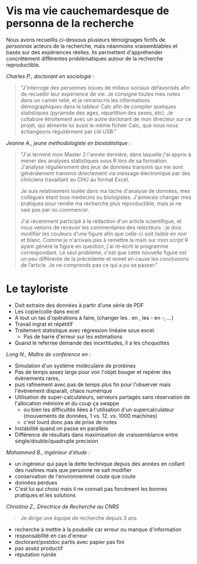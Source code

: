# Vis ma vie cauchemardesque de personna de la recherche

Nous avons recueillis ci-dessous plusieurs témoignages fictifs de *personnas* acteurs de la recherche, mais néanmoins vraisemblables et basés sur des expériences réelles. Ils permettent d'appréhender concrêtement différentes problématiques autour de la recherche reproductible.

*Charles P., doctorant en sociologie :*
> "J'interroge des personnes issues de milieux sociaux défavorisés afin de recueillir leur expérience de vie. Je consigne toutes mes notes dans un carnet relié, et je retranscris les informations démographiques dans le tableur Calc afin de compiler quelques statistiques (pyramide des ages, répartition des sexes, etc). Je collabore étroitement avec un autre doctorant de mon directeur sur ce projet, qui alimente lui aussi le même fichier Calc, que nous nous échangeons régulièrment par clé USB."

*Jeanne A., jeune méthodologiste en biostatistique :*
> "J'ai terminé mon Master 2 l'année dernière, dans laquelle j'ai appris à mener des analyses statistiques sous R lors de sa formation. J'analyse régulièrement des jeux de données transmis qui me sont généralement transmis directement via message électronique par des cliniciens travaillant au CHU au format Excel.  
> 
>Je suis relativement isolée dans ma tache d'analyse de données, mes collègues étant tous médecins ou biologistes. J'aimerais changer mes pratiques pour rendre ma recherche plus reproductible, mais je ne sais pas par où commencer.  
>  
>J'ai récemment participé à la rédaction d'un article scientifique, et nous venons de recevoir les commentaires des relecteurs : je dois modifier les couleurs d'une figure afin que celle-ci soit lisible en noir et blanc. Comme je n'arrivais pas à remettre la main sur mon *script* R ayant généré la figure en question, j'ai ré-écrit le programme correspondant. Le seul problème, c'est que cette nouvelle figure est un peu différente de la précédente et remet en cause les conclusions de l’article. Je ne comprends pas ce qui a pu se passer."

# Le tayloriste
- Doit extraire des données à partir d'une série de PDF
- Les copie/colle dans excel
- A tout un tas d'opérations à faire, (changer les . en , les - en -, ...)
- Travail ingrat et répétitif
- Traitement statistique avec régression linéaire sous excel.
  - Pas de barre d'erreur sur les estimations
- Quand le referree demande des incertitudes, il a les choquottes

*Long N., Maître de conférence en :*
- Simulation d'un système moléculaire de protéines
- Pas de temps assez large pour voir l'objet bouger et repérer des
  évènements rares,
- puis rafinement avec pas de temps plus fin pour l'observer mais
  l'évènement disparaît, chaos numérique
- Utilisation de super-calculateurs, serveurs partagés sans
  réservation de l'allocation mémoire et du coup ça swappe
  - ou bien les difficultés liées à l'utilisation d'un
    supercalculateur (mouvements de données, 1 vs. 12. vs. 1000
    machines)
  - c'est lourd donc pas de prise de notes
- Instabilité quand on passe en parallèle
- Différence de résultats dans maximisation de vraissemblance entre
  single/double/quadruple precision

*Mohammed B., ingénieur d'étude :*
- un ingénieur qui paye la dette technique depuis des années en
  collant des rustines mais que personne ne sait modifier
- conservation de l'environnemnet coute que coute
- données perdues
- C'est lui qui choisi mais il ne connait pas forcément les bonnes
  pratiques et les solutions

*Christina Z., Directrice de Recherche au CNRS*

> Je dirige une équipe de recherche depuis 3 ans

- recherche à mettre à la poubelle car erreur ou manque d'information
- responsabilité en cas d'erreur
- doctorant/postdoc partis avec papier pas fini
- pas assez productif
- réputation ruinée


